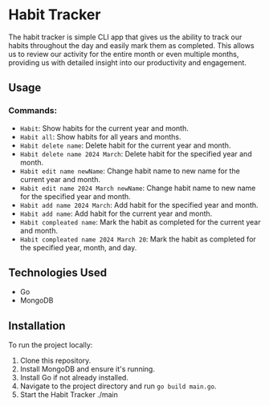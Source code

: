 # Habit Tracker

The habit tracker is simple CLI app that gives us the ability to track our habits throughout the day and easily mark them as completed. This allows us to review our activity for the entire month or even multiple months, providing us with detailed insight into our productivity and engagement.

## Usage

### Commands:

- `Habit`: Show habits for the current year and month.
- `Habit all`: Show habits for all years and months.
- `Habit delete name`: Delete habit for the current year and month.
- `Habit delete name 2024 March`: Delete habit for the specified year and month.
- `Habit edit name newName`: Change habit name to new name for the current year and month.
- `Habit edit name 2024 March newName`: Change habit name to new name for the specified year and month.
- `Habit add name 2024 March`: Add habit for the specified year and month.
- `Habit add name`: Add habit for the current year and month.
- `Habit compleated name`: Mark the habit as completed for the current year and month.
- `Habit compleated name 2024 March 20`: Mark the habit as completed for the specified year, month, and day.

## Technologies Used

- Go
- MongoDB

## Installation

To run the project locally:

1. Clone this repository.
2. Install MongoDB and ensure it's running.
3. Install Go if not already installed.
4. Navigate to the project directory and run `go build main.go`.
5. Start the Habit Tracker ./main


